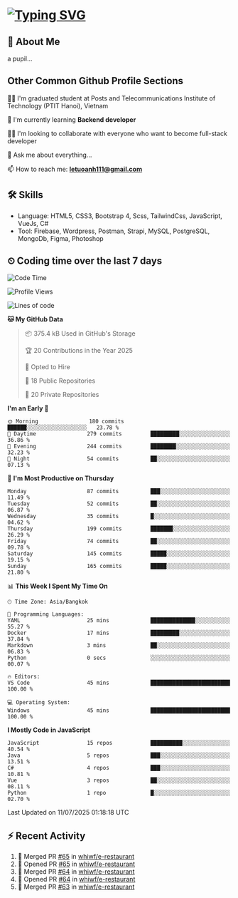 # [![Typing SVG](https://readme-typing-svg.herokuapp.com?color=%23FFC83D&lines=Hi%2C+I'm+Le%2C+Tu+Oanh+%F0%9F%91%8B)](https://git.io/typing-svg)

## 🚀 About Me
a pupil...

<!-- ![GitHub metrics](https://metrics.lecoq.io/whiwf)   -->

## Other Common Github Profile Sections

👩‍🎓 I'm graduated student at Posts and Telecommunications Institute of Technology (PTIT Hanoi), Vietnam

🌱 I'm currently learning **Backend developer**

👯‍♀️ I'm looking to collaborate with everyone who want to become full-stack developer

💬 Ask me about everything...

📫 How to reach me: **letuoanh111@gmail.com**

## 🛠 Skills
- Language: HTML5, CSS3, Bootstrap 4, Scss, TailwindCss, JavaScript, VueJs, C#
- Tool: Firebase, Wordpress, Postman, Strapi, MySQL, PostgreSQL, MongoDb, Figma, Photoshop

## ⏲ Coding time over the last 7 days
<!--START_SECTION:waka-->
![Code Time](http://img.shields.io/badge/Code%20Time-728%20hrs%2033%20mins-blue)

![Profile Views](http://img.shields.io/badge/Profile%20Views-0-blue)

![Lines of code](https://img.shields.io/badge/From%20Hello%20World%20I%27ve%20Written-312.2%20thousand%20lines%20of%20code-blue)

**🐱 My GitHub Data** 

> 📦 375.4 kB Used in GitHub's Storage 
 > 
> 🏆 20 Contributions in the Year 2025
 > 
> 💼 Opted to Hire
 > 
> 📜 18 Public Repositories 
 > 
> 🔑 20 Private Repositories 
 > 
**I'm an Early 🐤** 

```text
🌞 Morning                180 commits         ██████░░░░░░░░░░░░░░░░░░░   23.78 % 
🌆 Daytime                279 commits         █████████░░░░░░░░░░░░░░░░   36.86 % 
🌃 Evening                244 commits         ████████░░░░░░░░░░░░░░░░░   32.23 % 
🌙 Night                  54 commits          ██░░░░░░░░░░░░░░░░░░░░░░░   07.13 % 
```
📅 **I'm Most Productive on Thursday** 

```text
Monday                   87 commits          ███░░░░░░░░░░░░░░░░░░░░░░   11.49 % 
Tuesday                  52 commits          ██░░░░░░░░░░░░░░░░░░░░░░░   06.87 % 
Wednesday                35 commits          █░░░░░░░░░░░░░░░░░░░░░░░░   04.62 % 
Thursday                 199 commits         ███████░░░░░░░░░░░░░░░░░░   26.29 % 
Friday                   74 commits          ██░░░░░░░░░░░░░░░░░░░░░░░   09.78 % 
Saturday                 145 commits         █████░░░░░░░░░░░░░░░░░░░░   19.15 % 
Sunday                   165 commits         █████░░░░░░░░░░░░░░░░░░░░   21.80 % 
```


📊 **This Week I Spent My Time On** 

```text
🕑︎ Time Zone: Asia/Bangkok

💬 Programming Languages: 
YAML                     25 mins             ██████████████░░░░░░░░░░░   55.27 % 
Docker                   17 mins             █████████░░░░░░░░░░░░░░░░   37.84 % 
Markdown                 3 mins              ██░░░░░░░░░░░░░░░░░░░░░░░   06.83 % 
Python                   0 secs              ░░░░░░░░░░░░░░░░░░░░░░░░░   00.07 % 

🔥 Editors: 
VS Code                  45 mins             █████████████████████████   100.00 % 

💻 Operating System: 
Windows                  45 mins             █████████████████████████   100.00 % 
```

**I Mostly Code in JavaScript** 

```text
JavaScript               15 repos            ██████████░░░░░░░░░░░░░░░   40.54 % 
Java                     5 repos             ███░░░░░░░░░░░░░░░░░░░░░░   13.51 % 
C#                       4 repos             ███░░░░░░░░░░░░░░░░░░░░░░   10.81 % 
Vue                      3 repos             ██░░░░░░░░░░░░░░░░░░░░░░░   08.11 % 
Python                   1 repo              █░░░░░░░░░░░░░░░░░░░░░░░░   02.70 % 
```




 Last Updated on 11/07/2025 01:18:18 UTC
<!--END_SECTION:waka-->

## ⚡ Recent Activity
<!-- [![Top Langs](https://github-readme-stats.vercel.app/api/top-langs/?username=whiwf&layout=compact&theme=radical&hide=css)](https://github.com/anuraghazra/github-readme-stats)
 -->
<!-- <p><img align="center" src="https://github-readme-streak-stats.herokuapp.com/?user=oanhlt111&theme=radical" alt="oanhlt111" /></p> -->


<!--START_SECTION:activity-->
1. 🎉 Merged PR [#65](https://github.com/whiwf/e-restaurant/pull/65) in [whiwf/e-restaurant](https://github.com/whiwf/e-restaurant)
2. 💪 Opened PR [#65](https://github.com/whiwf/e-restaurant/pull/65) in [whiwf/e-restaurant](https://github.com/whiwf/e-restaurant)
3. 🎉 Merged PR [#64](https://github.com/whiwf/e-restaurant/pull/64) in [whiwf/e-restaurant](https://github.com/whiwf/e-restaurant)
4. 💪 Opened PR [#64](https://github.com/whiwf/e-restaurant/pull/64) in [whiwf/e-restaurant](https://github.com/whiwf/e-restaurant)
5. 🎉 Merged PR [#63](https://github.com/whiwf/e-restaurant/pull/63) in [whiwf/e-restaurant](https://github.com/whiwf/e-restaurant)
<!--END_SECTION:activity-->
